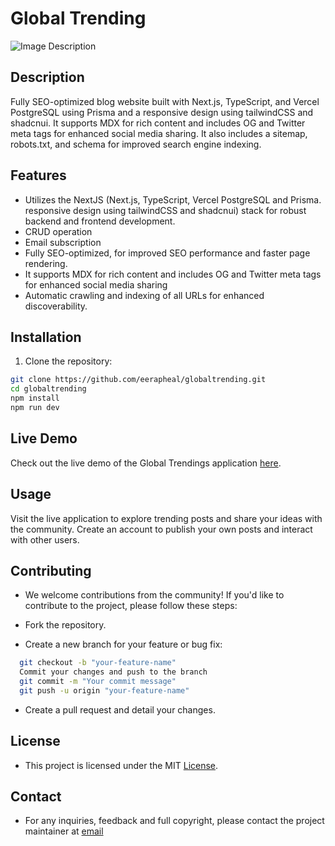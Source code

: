 # Global Trending

![Image Description](https://firebasestorage.googleapis.com/v0/b/globaltreadings.appspot.com/o/1709729634318-global%20treadings.png?alt=media&token=186a3d67-46af-46bd-9e64-302af04a6781)

## Description

  Fully SEO-optimized blog website built with Next.js, TypeScript, and Vercel PostgreSQL using Prisma and a responsive design using tailwindCSS and shadcnui. It supports MDX for rich content and includes OG and Twitter meta tags for enhanced social media sharing. It also includes a sitemap, robots.txt, and schema for improved search engine indexing.

## Features

- Utilizes the NextJS (Next.js, TypeScript, Vercel PostgreSQL and Prisma. responsive design using tailwindCSS and shadcnui) stack for robust backend and frontend development.
- CRUD operation
- Email subscription
- Fully SEO-optimized, for improved SEO performance and faster page rendering.
- It supports MDX for rich content and includes OG and Twitter meta tags for enhanced social media sharing
- Automatic crawling and indexing of all URLs for enhanced discoverability.

## Installation

1. Clone the repository:

  ```bash
  git clone https://github.com/eerapheal/globaltrending.git
  cd globaltrending
  npm install
  npm run dev
  ```

## Live Demo

  Check out the live demo of the Global Trendings application [here](https://globaltreading.onrender.com).

## Usage

  Visit the live application to explore trending posts and share your ideas with the community.
  Create an account to publish your own posts and interact with other users.

## Contributing

- We welcome contributions from the community! If you'd like to contribute to the project, please follow these steps:

- Fork the repository.
- Create a new branch for your feature or bug fix:

````bash
  git checkout -b "your-feature-name"
  Commit your changes and push to the branch
  git commit -m "Your commit message"
  git push -u origin "your-feature-name"
````

- Create a pull request and detail your changes.

## License

- This project is licensed under the MIT [License](https://github.com/eerapheal/globaltreading/blob/main/LICENSE).

## Contact

- For any inquiries, feedback and full copyright, please contact the project maintainer at [email](ekpenisiraphael@gmail.com)
